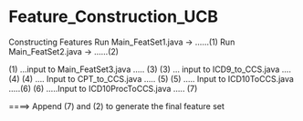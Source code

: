 # Feature_Construction_UCB

Constructing Features
Run Main_FeatSet1.java -> ……(1)
Run Main_FeatSet2.java -> ……(2)

(1) ...input to Main_FeatSet3.java  ….. (3)
(3) … input to ICD9_to_CCS.java …. (4)
(4) …. Input to CPT_to_CCS.java ….. (5)
(5) ….. Input to ICD10ToCCS.java …..(6)
(6) …..Input to ICD10ProcToCCS.java ….. (7)

====> Append (7) and (2) to generate the final feature set

